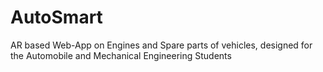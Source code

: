 # AutoSmart
AR based Web-App on Engines and Spare parts of vehicles, designed for the Automobile and Mechanical Engineering Students
